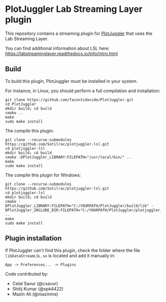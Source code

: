 # PlotJuggler Lab Streaming Layer plugin

This repository contains a streaming plugin for
[PlotJuggler](https://github.com/facontidavide/PlotJuggler) that
uses the Lab Streaming Layer.

You can find additional information about LSL here: https://labstreaminglayer.readthedocs.io/info/intro.html

## Build
To build this plugin, PlotJuggler must be installed in your system.

For instance, in Linux, you should perform a full compilation and installation:

```
git clone https://github.com/facontidavide/PlotJuggler.git
cd PlotJuggler
mkdir build; cd build
cmake ..
make
sudo make install
```

The compile this plugin:
```
git clone --recurse-submodules https://github.com/Sotilrac/plotjuggler-lsl.git
cd plotjuggler-lsl
mkdir build; cd build
cmake -DPlotJuggler_LIBRARY:FILEPATH="/usr/local/bin/" ..
make
sudo make install
```

The compile this plugin for Windows:
```
git clone --recurse-submodules https://github.com/Sotilrac/plotjuggler-lsl.git
cd plotjuggler-lsl
mkdir build; cd build
cmake -DPlotJuggler_LIBRARY:FILEPATH="C:/YOURPATH/PlotJuggler/build/lib" -DPlotJuggler_INCLUDE_DIR:FILEPATH="C:/YOURPATH/PlotJuggler/plotjuggler_base/include" ..
make
sudo make install
```

## Plugin installation

If PlotJuggler can't find this plugin, check the folder where the file
`libDataStreamLSL.so` is located and add it manually in:

    App -> Preferences... -> Plugins

Code contributed by: 

- Celal Savur (@csavur)
- Shitij Kumar (@spk4422)
- Mazin Ali (@mazinms)
